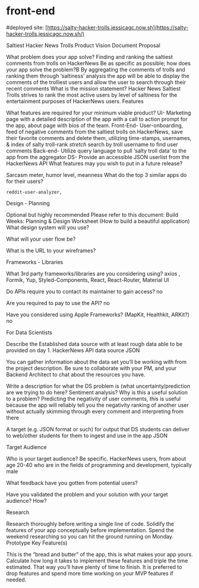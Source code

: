 # front-end

#deployed site: [https://salty-hacker-trolls.jessicagc.now.sh](https://salty-hacker-trolls.jessicagc.now.sh/)

Saltiest Hacker News Trolls Product Vision Document
Proposal

What problem does your app solve?
Finding and ranking the saltiest comments from trolls on HackerNews
Be as specific as possible; how does your app solve the problem?B
By aggregating the comments of trolls and ranking them through ‘saltiness’ analysis the app will be able to display the comments of the trolliest users and allow the user to search through their recent comments
What is the mission statement?
Hacker News Saltiest Trolls strives to rank the most active users by level of saltiness for the entertainment purposes of HackerNews users.
Features

What features are required for your minimum viable product?
UI- Marketing page with a detailed description of the app with a call to action prompt for the app, about page with bios of the team. 
Front-End- User-onboarding, feed of negative comments from the saltiest trolls on HackerNews, save their favorite comments and delete them, utilizing time-stamps, usernames, & index of salty troll-rank *stretch* search by troll username to find user comments
Back-end- Utilize query language to pull ‘salty troll data’ to the app from the aggregator
DS- Provide an accessible JSON userlist from the HackerNews API 
What features may you wish to put in a future release?


Sarcasm meter, humor level, meanness
What do the top 3 similar apps do for their users?


	reddit-user-analyzer,
Design - Planning

Optional but highly recommended Please refer to this document:
Build Weeks: Planning & Design Worksheet (How to build a beautiful application)
What design system will you use?


What will your user flow be?


What is the URL to your wireframes?


Frameworks - Libraries

What 3rd party frameworks/libraries are you considering using?
axios , Formik, Yup, Styled-Components, React, React-Router, Material UI


Do APIs require you to contact its maintainer to gain access?
no


Are you required to pay to use the API?
no


Have you considered using Apple Frameworks? (MapKit, Healthkit, ARKit?)
no


For Data Scientists

Describe the Established data source with at least rough data able to be provided on day 1.
HackerNews API data source JSON


You can gather information about the data set you’ll be working with from the project description. Be sure to collaborate with your PM, and your Backend Architect to chat about the resources you have.


Write a description for what the DS problem is (what uncertainty/prediction are we trying to do here? Sentiment analysis? Why is this a useful solution to a problem?
Predicting the negativity of user comments, this is useful because the app will reliably tell you the negativity ranking of another user without actually skimming through every comment  and interpreting from there


A target (e.g. JSON format or such) for output that DS students can deliver to web/other students for them to ingest and use in the app
JSON


Target Audience

Who is your target audience? Be specific.
HackerNews users, from about age 20-40 who are in the fields of programming and development, typically male


What feedback have you gotten from potential users?


Have you validated the problem and your solution with your target audience? How?


Research

Research thoroughly before writing a single line of code. Solidify the features of your app conceptually before implementation. Spend the weekend researching so you can hit the ground running on Monday.
Prototype Key Feature(s)

This is the “bread and butter” of the app, this is what makes your app yours. Calculate how long it takes to implement these features and triple the time estimated. That way you’ll have plenty of time to finish. It is preferred to drop features and spend more time working on your MVP features if needed.
